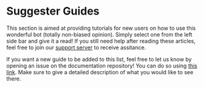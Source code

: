 # Suggester Guides
This section is aimed at providing tutorials for new users on how to use this wonderful bot (totally non-biased opinion). Simply select one from the left side bar and give it a read! If you still need help after reading these articles, feel free to join our [support server](https://suggester.js.org/support) to receive assitance.

If you want a new guide to be added to this list, feel free to let us know by opening an issue on the documentation repository! You can do so using [this link](https://github.com/Suggester/Documentation/issues/new). Make sure to give a detailed description of what you would like to see there.
